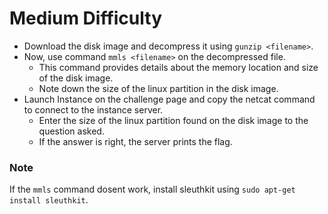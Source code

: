 # Medium Difficulty
- Download the disk image and decompress it using ```gunzip <filename>```.
- Now, use command ```mmls <filename>``` on the decompressed file.
  - This command provides details about the memory location and size of the disk image.
  - Note down the size of the linux partition in the disk image.
- Launch Instance on the challenge page and copy the netcat command to connect to the instance server.
  - Enter the size of the linux partition found on the disk image to the question asked.
  - If the answer is right, the server prints the flag.

### Note
If the ```mmls``` command dosent work, install sleuthkit using ```sudo apt-get install sleuthkit```.
